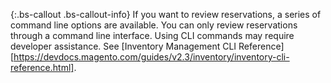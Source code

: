 {:.bs-callout .bs-callout-info}
If you want to review reservations, a series of command line options are available. You can only review reservations through a command line interface. Using CLI commands may require developer assistance. See [Inventory Management CLI Reference][https://devdocs.magento.com/guides/v2.3/inventory/inventory-cli-reference.html].
